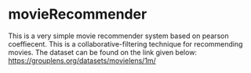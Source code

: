 # movieRecommender

This is a very simple movie recommender system based on pearson coeffiecent. This is a collaborative-filtering technique for recommending movies. 
The dataset can be found on the link given below:
https://grouplens.org/datasets/movielens/1m/
